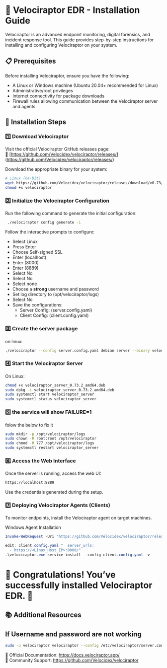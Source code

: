 # 🦖 Velociraptor EDR - Installation Guide  

Velociraptor is an advanced endpoint monitoring, digital forensics, and incident response tool. This guide provides step-by-step instructions for installing and configuring Velociraptor on your system.  

## 📋 Prerequisites  

Before installing Velociraptor, ensure you have the following:  

- A Linux or Windows machine (Ubuntu 20.04+ recommended for Linux)  
- Administrative/root privileges  
- Internet connectivity for package downloads  
- Firewall rules allowing communication between the Velociraptor server and agents  

## 🚀 Installation Steps  

### 1️⃣ **Download Velociraptor**  
Visit the official Velociraptor GitHub releases page:  
🔗 [https://github.com/Velocidex/velociraptor/releases/]
(https://github.com/Velocidex/velociraptor/releases/)  

Download the appropriate binary for your system:  

```bash
# Linux (64-bit)
wget https://github.com/Velocidex/velociraptor/releases/download/v0.73/velociraptor-v0.73.2-linux-amd64 -O velociraptor
chmod +x velociraptor
```

### 2️⃣ Initialize the Velociraptor Configuration
Run the following command to generate the initial configuration:
```bash
 ./velociraptor config generate -i
```

Follow the interactive prompts to configure:

- Select Linux
- Press Enter
- Choose Self-signed SSL
- Enter (localhost)
- Enter (8000)
- Enter (8889)
- Select No
- Select No
- Select none
- Choose a <b> strong </b> username and password
- Set log directory to (opt/velociraptor/logs)
- Select No
- Save the configurations:
  - Server Config: (server.config.yaml)
  - Client Config: (client.config.yaml)

### 3️⃣ Create the server package
on linux:  
```bash
./velociraptor --config server.config.yaml debian server --binary velociraptor
```

### 4️⃣ Start the Velociraptor Server
On Linux: 
```bash
chmod +x velociraptor_server_0.73.2_amd64.deb
sudo dpkg -i velociraptor_server_0.73.2_amd64.deb
sudo systemctl start velociraptor_server
sudo systemctl status velociraptor_server
```

### 5️⃣ the service will show FAILURE=1
folow the below to fix it
```bash
sudo mkdir -p /opt/velociraptor/logs
sudo chown -R root:root /opt/velociraptor
sudo chmod -R 777 /opt/velociraptor/logs
sudo systemctl restart velociraptor_server
```

### 6️⃣ Access the Web Interface
Once the server is running, access the web UI:


```bash
https://localhost:8889
```
Use the credentials generated during the setup.


### 7️⃣ Deploying Velociraptor Agents (Clients)
To monitor endpoints, install the Velociraptor agent on target machines.

Windows Agent Installation
```powershell
Invoke-WebRequest -Uri "https://github.com/Velocidex/velociraptor/releases/download/v0.73/velociraptor-v0.73.3-windows-amd64.exe" -OutFile "velociraptor.exe"

edit: client.config.yaml "  server_urls:
  - https://<Linux_Host_IP>:8000/"
.\velociraptor.exe service install --config client.config.yaml -v
```
# 🚀 Congratulations! You’ve successfully installed Velociraptor EDR. 🎯



## 📚 Additional Resources

## If Username and password are not working
```bash
sudo -u velociraptor velociraptor --config /etc/velociraptor/server.config.yaml user add admin --role administrator
```
📖 Official Documentation: https://docs.velociraptor.app/ <br>
📢 Community Support: https://github.com/Velocidex/velociraptor
